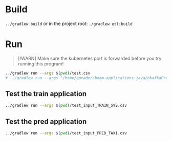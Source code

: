 # Build
`../gradlew build` or in the project root: `./gradlew etl:build`

# Run
> [!WARN]
> Make sure the kubernetes port is forwarded before you try running this program!

```bash
../gradlew run --args $(pwd)/test.csv
# ../gradlew run --args "/home/eprader/beam-applications-java/nkafkaProducer/test.csv"
```

## Test the train application

```bash
../gradlew run --args $(pwd)/test_input_TRAIN_SYS.csv
```

## Test the pred application

```bash
../gradlew run --args $(pwd)/test_input_PRED_TAXI.csv
```
